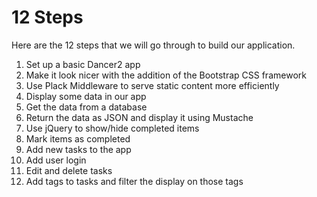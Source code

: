 # 12 Steps

Here are the 12 steps that we will go through to build our application.

1. Set up a basic Dancer2 app
1. Make it look nicer with the addition of the Bootstrap CSS framework
1. Use Plack Middleware to serve static content more efficiently
1. Display some data in our app
1. Get the data from a database
1. Return the data as JSON and display it using Mustache
1. Use jQuery to show/hide completed items
1. Mark items as completed
1. Add new tasks to the app
1. Add user login
1. Edit and delete tasks
1. Add tags to tasks and filter the display on those tags
